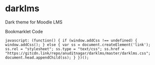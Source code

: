 # darklms
Dark theme for Moodle LMS

Bookmarklet Code

`
javascript: (function() {
    if (window.addCss !== undefined) {
        window.addCss();
    } else {
        var ss = document.createElement('link');
        ss.rel = "stylesheet";
        ss.type = "text/css";
        ss.href = "https://gitcdn.link/repo/anuditnagar/darklms/master/darklms.css";
        document.head.appendChild(ss);
    }
})();
`
